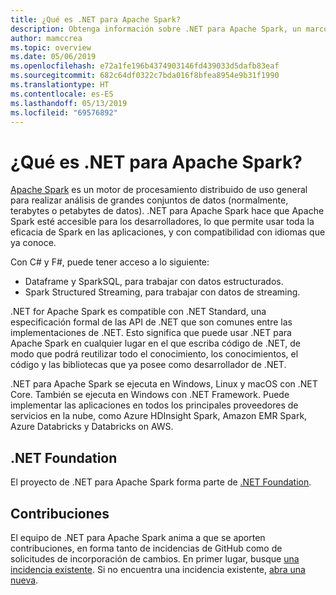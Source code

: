 ```yaml
---
title: ¿Qué es .NET para Apache Spark?
description: Obtenga información sobre .NET para Apache Spark, un marco de análisis de macrodatos gratuito, de código abierto y multiplataforma que permite usar Spark en cualquier lugar en el que escriba código de .NET.
author: mamccrea
ms.topic: overview
ms.date: 05/06/2019
ms.openlocfilehash: e72a1fe196b4374903146fd439033d5dafb83eaf
ms.sourcegitcommit: 682c64df0322c7bda016f8bfea8954e9b31f1990
ms.translationtype: HT
ms.contentlocale: es-ES
ms.lasthandoff: 05/13/2019
ms.locfileid: "69576892"
---
```

# <a name="what-is-net-for-apache-spark"></a>¿Qué es .NET para Apache Spark?

[Apache Spark](https://spark.apache.org/) es un motor de procesamiento distribuido de uso general para realizar análisis de grandes conjuntos de datos (normalmente, terabytes o petabytes de datos). .NET para Apache Spark hace que Apache Spark esté accesible para los desarrolladores, lo que permite usar toda la eficacia de Spark en las aplicaciones, y con compatibilidad con idiomas que ya conoce.

Con C# y F#, puede tener acceso a lo siguiente:

* Dataframe y SparkSQL, para trabajar con datos estructurados.
* Spark Structured Streaming, para trabajar con datos de streaming.

.NET for Apache Spark es compatible con .NET Standard, una especificación formal de las API de .NET que son comunes entre las implementaciones de .NET. Esto significa que puede usar .NET para Apache Spark en cualquier lugar en el que escriba código de .NET, de modo que podrá reutilizar todo el conocimiento, los conocimientos, el código y las bibliotecas que ya posee como desarrollador de .NET.

.NET para Apache Spark se ejecuta en Windows, Linux y macOS con .NET Core. También se ejecuta en Windows con .NET Framework. Puede implementar las aplicaciones en todos los principales proveedores de servicios en la nube, como Azure HDInsight Spark, Amazon EMR Spark, Azure Databricks y Databricks on AWS.

## <a name="net-foundation"></a>.NET Foundation

El proyecto de .NET para Apache Spark forma parte de [.NET Foundation](https://www.dotnetfoundation.org/).

## <a name="contributions"></a>Contribuciones

El equipo de .NET para Apache Spark anima a que se aporten contribuciones, en forma tanto de incidencias de GitHub como de solicitudes de incorporación de cambios. En primer lugar, busque [una incidencia existente](https://github.com/dotnet/spark/issues). Si no encuentra una incidencia existente, [abra una nueva](https://github.com/dotnet/spark/issues?utf8=%E2%9C%93&q=is%3Aissue+is%3Aopen+).
